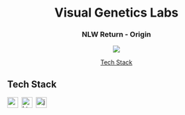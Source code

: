 <h1 align="center">
	Visual Genetics Labs
</h1>

<h3 align="center">
	NLW Return - Origin
</h3>

<p align="center">
	<img src="https://img.shields.io/github/last-commit//?color=green"/>
</p>

<p align="center">
	<a href="#tech-stack">Tech Stack</a> 
</p>

## Tech Stack
<img src="https://img.shields.io/badge/Css3-05122A?style=flat&logo=css3" alt="css3 Badge" height="25">&nbsp;
<img src="https://img.shields.io/badge/Html5-05122A?style=flat&logo=html5" alt="html5 Badge" height="25">&nbsp;
<img src="https://img.shields.io/badge/Javascript-05122A?style=flat&logo=javascript" alt="javascript Badge" height="25">&nbsp;

